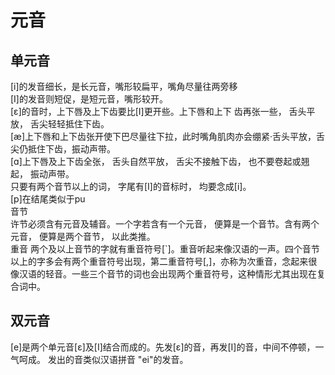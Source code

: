 ﻿# 元音
## 单元音
\[i\]的发音细长，是长元音，嘴形较扁平，嘴角尽量往两旁移  
\[I\]的发音则短促，是短元音，嘴形较开。  
\[ɛ\]的音时，上下唇及上下齿要比\[I\]更开些。上下唇和上下 齿再张一些， 舌头平放， 舌尖轻轻抵住下齿。  
[æ]上下唇和上下齿张开使下巴尽量往下拉，此时嘴角肌肉亦会绷紧·舌头平放，舌尖仍抵住下齿，振动声带。  
[ɑ]上下唇及上下齿全张， 舌头自然平放， 舌尖不接触下齿， 也不要卷起或翘起， 振动声带。  
只要有两个音节以上的词， 字尾有[I]的音标时， 均要念成\[i\]。  
[p]在结尾类似于pu  
音节  
许节必须含有元音及辅音。一个字若含有一个元音， 便算是一个音节。含有两个元音， 便算是两个音节， 以此类推。  
重音
两个及以上音节的字就有重音符号[\`]。重音听起来像汉语的一声。四个音节以上的字多会有两个重音符号出现，第二重音符号[,]，亦称为次重音，念起来很像汉语的轻音。一些三个音节的词也会出现两个重音符号，这种情形尤其出现在复合词中。
## 双元音  
[e]是两个单元音[ɛ]及[I]结合而成的。先发[ɛ]的音，再发[I]的音，中间不停顿，一气呵成。 发出的音类似汉语拼音 "ei"的发音。  
